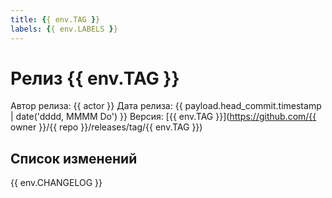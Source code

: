 ```yaml
---
title: {{ env.TAG }}
labels: {{ env.LABELS }}
---
```

# Релиз {{ env.TAG }}
Автор релиза: {{ actor }}
Дата релиза: {{ payload.head_commit.timestamp | date('dddd, MMMM Do') }}
Версия: [{{ env.TAG }}](https://github.com/{{ owner }}/{{ repo }}/releases/tag/{{ env.TAG }})

## Список изменений

{{ env.CHANGELOG }}